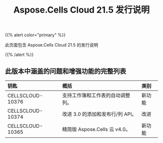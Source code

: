 ﻿---
title: Aspose.Cells Cloud 21.5 发行说明
second_title: Aspose.Cells Cloud Documen
type: docs
url: /zh/aspose-cells-cloud-21-5-release-notes/
description: Aspose.Cells Cloud 支持Excel 创建、转换、合并、拆分、保护、内部对象操作等
weight: 68
---
{{% alert color="primary" %}} 

此页面包含 Aspose.Cells Cloud 21.5 的发行说明

{{% /alert %}} 
## **此版本中涵盖的问题和增强功能的完整列表**

|**钥匙**|**概括**|**类别**|
|:- |:- |:- |
|CELLSCLOUD-10376 |支持工作簿和工作表的自动调整列。|新功能|
|CELLSCLOUD-10374 |改进 3.0 的添加和发布行/列 API。|改进|
|CELLSCLOUD-10365 |精简版 Aspose.Cells 云 v4.0。|新功能|

